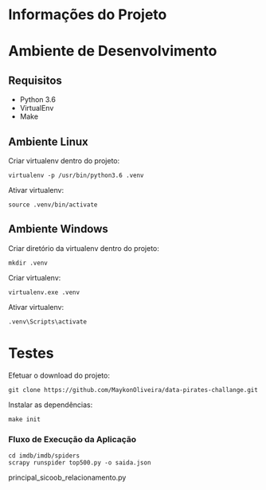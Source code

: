 # Informações do Projeto

# Ambiente de Desenvolvimento

## Requisitos
- Python 3.6
- VirtualEnv
- Make

## Ambiente Linux
Criar virtualenv dentro do projeto:
```
virtualenv -p /usr/bin/python3.6 .venv
```

Ativar virtualenv:
```
source .venv/bin/activate
```

## Ambiente Windows
Criar diretório da virtualenv dentro do projeto:
```
mkdir .venv
```

Criar virtualenv:
```
virtualenv.exe .venv
```

Ativar virtualenv:
```
.venv\Scripts\activate
```

# Testes
Efetuar o download do projeto:
```
git clone https://github.com/MaykonOliveira/data-pirates-challange.git
```

Instalar as dependências:
```
make init
```

### Fluxo de Execução da Aplicação
```
cd imdb/imdb/spiders
scrapy runspider top500.py -o saida.json
```


principal_sicoob_relacionamento.py <layout-entrada> <layout-saida> <arquivo-entrada> <arquivo-saida>
```

